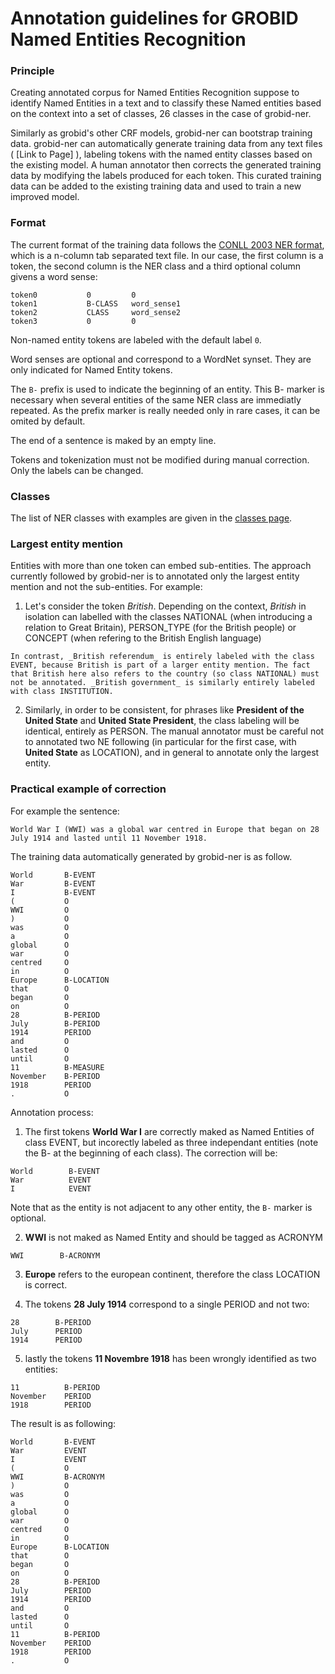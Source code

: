 # Annotation guidelines for GROBID Named Entities Recognition

### Principle

Creating annotated corpus for Named Entities Recognition suppose to identify Named Entities in a text and to classify these Named entities based on the context into a set of classes, 26 classes in the case of grobid-ner.

Similarly as grobid's other CRF models, grobid-ner can bootstrap training data. grobid-ner can automatically generate training data from any text files ( [Link to Page] ), labeling tokens with the named entity classes based on the existing model. A human annotator then corrects the generated training data by modifying the labels produced for each token. This curated training data can be added to the existing training data and used to train a new improved model. 

### Format 

The current format of the training data follows the [CONLL 2003 NER format](http://www.cnts.ua.ac.be/conll2003/ner/), which is a n-column tab separated text file.
In our case, the first column is a token, the second column is the NER class and a third optional column givens a word sense:

```
token0           0         0
token1           B-CLASS   word_sense1
token2           CLASS     word_sense2
token3           0         0
```

Non-named entity tokens are labeled with the default label ```0```. 

Word senses are optional and correspond to a WordNet synset. They are only indicated for Named Entity tokens. 

The `B-` prefix is used to indicate the beginning of an entity. This B- marker is necessary when several entities of the same NER class are immediatly repeated. As the prefix marker is really needed only in rare cases, it can be omited by default.  

The end of a sentence is maked by an empty line. 

Tokens and tokenization must not be modified during manual correction. Only the labels can be changed. 

### Classes

The list of NER classes with examples are given in the [classes page](class-and-senses.md). 
    
### Largest entity mention

Entities with more than one token can embed sub-entities. The approach currently followed by grobid-ner is to annotated only the largest entity mention and not the sub-entities. For example: 

  1. Let's consider the token _British_. Depending on the context, _British_ in isolation can labelled with the classes NATIONAL (when introducing a relation to Great Britain), PERSON_TYPE (for the British people) or CONCEPT (when refering to the British English language)
    
    In contrast, _British referendum_ is entirely labeled with the class EVENT, because British is part of a larger entity mention. The fact that British here also refers to the country (so class NATIONAL) must not be annotated. _British government_ is similarly entirely labeled with class INSTITUTION.

  2. Similarly, in order to be consistent, for phrases like __President of the United State__ and __United State President__, the class labeling will be identical, entirely as PERSON. The manual annotator must be careful not to annotated two NE following (in particular for the first case, with __United State__ as LOCATION), and in general to annotate only the largest entity.  
        


### Practical example of correction

For example the sentence: 

```
World War I (WWI) was a global war centred in Europe that began on 28 July 1914 and lasted until 11 November 1918. 
```

The training data automatically generated by grobid-ner is as follow.  

```
World       B-EVENT
War         B-EVENT
I           B-EVENT
(           O
WWI         O
)           O
was         O
a           O
global      O
war         O
centred     O
in          O
Europe      B-LOCATION
that        O
began       O
on          O
28          B-PERIOD
July        B-PERIOD
1914        PERIOD
and         O
lasted      O
until       O
11          B-MEASURE
November    B-PERIOD
1918        PERIOD
.           O
```    
    
Annotation process: 

1. The first tokens __World War I__ are correctly maked as Named Entities of class EVENT, but incorectly labeled as three independant entities (note the B- at the beginning of each class). The correction will be: 
        
```
World        B-EVENT
War          EVENT
I            EVENT
```

Note that as the entity is not adjacent to any other entity, the ```B-``` marker is optional. 

2. __WWI__ is not maked as Named Entity and should be tagged as ACRONYM

```
WWI        B-ACRONYM
```

3. __Europe__ refers to the european continent, therefore the class LOCATION is correct. 

4. The tokens __28 July 1914__ correspond to a single PERIOD and not two:

```
28        B-PERIOD
July      PERIOD
1914      PERIOD
```

5. lastly the tokens __11 Novembre 1918__ has been wrongly identified as two entities: 
  
```
11          B-PERIOD
November    PERIOD
1918        PERIOD
```

The result is as following: 

```
World       B-EVENT
War         EVENT
I           EVENT
(           O
WWI         B-ACRONYM
)           O
was         O
a           O
global      O
war         O
centred     O
in          O
Europe      B-LOCATION
that        O
began       O
on          O
28          B-PERIOD
July        PERIOD
1914        PERIOD
and         O
lasted      O
until       O
11          B-PERIOD
November    PERIOD
1918        PERIOD
.           O
```    
    

